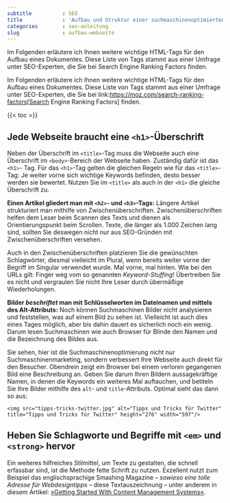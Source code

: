 ```yaml
---
subtitle          : SEO
title             : 'Aufbau und Struktur einer suchmaschinenoptimierten Webseite'
categories        : seo-anleitung
slug              : aufbau-webseite
---
```

Im Folgenden erläutere ich Ihnen weitere wichtige HTML-Tags für den Aufbau eines Dokumentes. Diese Liste von Tags stammt aus einer Umfrage unter SEO-Experten, die Sie bei Search Engine Ranking Factors finden.
<!--more-->

Im Folgenden erläutere ich Ihnen weitere wichtige HTML-Tags für den Aufbau eines Dokumentes. Diese Liste von Tags stammt aus einer Umfrage unter SEO-Experten, die Sie bei link:https://moz.com/search-ranking-factors[Search Engine Ranking Factors] finden.

{{< toc >}}

## Jede Webseite braucht eine `<h1>`-Überschrift

Neben der Überschrift im `<title>`-Tag muss die Webseite auch eine Überschrift im `<body>`-Bereich der Webseite haben. Zuständig dafür ist das `<h1>`- Tag. Für das `<h1>`-Tag gelten die gleichen Regeln wie für das `<title>`-Tag: Je weiter vorne sich wichtige Keywords befinden, desto besser werden sie bewertet. Nutzen Sie im `<title>` als auch in der `<h1>` die gleiche Überschrift zu.

**Einen Artikel gliedert man mit `<h2>`- und `<h3>`-Tags:** Längere Artikel strukturiert man mithilfe von Zwischenüberschriften. Zwischenüberschriften helfen dem Leser beim Scannen des Texts und dienen als Orientierungspunkt beim Scrollen. Texte, die länger als 1.000 Zeichen lang sind, sollten Sie deswegen nicht nur aus SEO-Gründen mit Zwischenüberschriften versehen.

Auch in den Zwischenüberschriften platzieren Sie die gewünschten Schlagwörter, diesmal vielleicht im Plural, wenn bereits weiter vorne der Begriff im Singular verwendet wurde. Mal vorne, mal hinten. Wie bei den URLs gilt: Finger weg vom so genannten *Keyword-Stuffing*! Übertreiben Sie es nicht und vergraulen Sie nicht Ihre Leser durch übermäßige Wiederholungen.

**Bilder *beschriftet* man mit Schlüsselworten im Dateinamen und mittels des Alt-Attributs:** Noch können Suchmaschinen Bilder nicht analysieren und feststellen, was auf einem Bild zu sehen ist. Vielleicht ist auch dies eines Tages möglich, aber bis dahin dauert es sicherlich noch ein wenig. Darum lesen Suchmaschinen wie auch Browser für Blinde den Namen und die Bezeichnung des Bildes aus.

Sie sehen, hier ist die Suchmaschinenoptimierung nicht nur Suchmaschinen&shy;marketing, sondern verbessert Ihre Webseite auch direkt für den Besucher. Obendrein zeigt ein Browser bei einem verloren gegangenen Bild eine Beschreibung an. Geben Sie darum Ihren Bildern aussagekräftige Namen, in denen die Keywords ein weiteres Mal auftauchen, und betiteln Sie Ihre Bilder mithilfe des `alt`- und `title`-Attributs. Optimal sieht das dann so aus:

    <img src="tipps-tricks-twitter.jpg" alt="Tipps und Tricks für Twitter" title="Tipps und Tricks für Twitter" height="276" width="597"/>

## Heben Sie Schlagworte und Begriffe mit `<em>` und `<strong>` hervor

Ein weiteres hilfreiches Stilmittel, um Texte zu gestalten, die schnell erfassbar sind, ist die Methode fette Schrift zu nutzen. Exzellent nutzt zum Beispiel das englischsprachige Smashing Magazine – *sowieso eine tolle Adresse für Webdesigntipps* – diese Textauszeichnung – unter anderem in diesem Artikel: [»Getting Started With Content Management Systems«](https://www.smashingmagazine.com/2009/11/getting-started-with-content-management-systems/).
